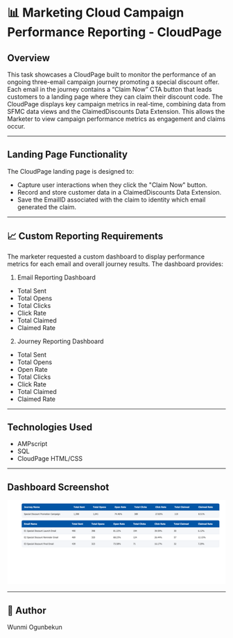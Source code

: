 # 📊 Marketing Cloud Campaign Performance Reporting - CloudPage

## Overview

This task showcases a CloudPage built to monitor the performance of an ongoing three-email campaign journey promoting a special discount offer.
Each email in the journey contains a “Claim Now” CTA button that leads customers to a landing page where they can claim their discount code.
The CloudPage displays key campaign metrics in real-time, combining data from SFMC data views and the ClaimedDiscounts Data Extension. This allows the Marketer to view campaign performance metrics as engagement and claims occur. 

---

## Landing Page Functionality

The CloudPage landing page is designed to: 
- Capture user interactions when they click the "Claim Now" button.
- Record and store customer data in a ClaimedDiscounts Data Extension.
- Save the EmailID associated with the claim to identity which email generated the claim.

---

## 📈 Custom Reporting Requirements
The marketer requested a custom dashboard to display performance metrics for each email and overall journey results.
The dashboard provides:

1. Email Reporting Dashboard
  - Total Sent
  - Total Opens
  - Total Clicks
  - Click Rate
  - Total Claimed
  - Claimed Rate

2. Journey Reporting Dashboard
  - Total Sent
  - Total Opens
  - Open Rate
  - Total Clicks
  - Click Rate 
  - Total Claimed
  - Claimed Rate

  ---

## Technologies Used 
- AMPscript
- SQL
- CloudPage
HTML/CSS

---

## Dashboard Screenshot

![Dashboard Screenshot](./DashboardScreenshot.png)

---



## 👤 Author
Wunmi Ogunbekun



